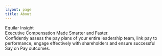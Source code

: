 ```yaml
---
layout: page
title: About
---
```


Equilar Insight  
Executive Compensation Made Smarter and Faster.  
Confidently assess the pay plans of your entire leadership team, link pay to performance, engage effectively with shareholders and ensure successful Say on Pay outcomes.
